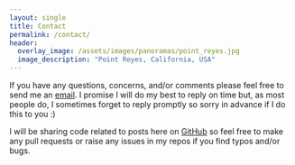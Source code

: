 ```yaml
---
layout: single
title: Contact
permalink: /contact/
header:
  overlay_image: /assets/images/panoramas/point_reyes.jpg
  image_description: "Point Reyes, California, USA"
---
```

If you have any questions, concerns, and/or comments please feel free to send me an [email][email]. I promise I will do my best to reply on time but, as most people do, I sometimes forget to reply promptly so sorry in advance if I do this to you :)

I will be sharing code related to posts here on [GitHub][gh] so feel free to make any pull requests or raise any issues in my repos if you find typos and/or bugs.

[gh]: [{{site.githubrepo}}]
[email]: mailto:{{site.email}}